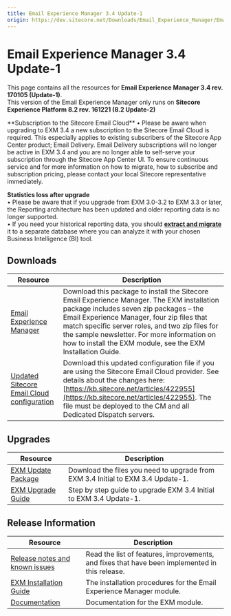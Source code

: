 ```yaml
---
title: Email Experience Manager 3.4 Update-1
origin: https://dev.sitecore.net/Downloads/Email_Experience_Manager/Email_Experience_Manager_34/Email_Experience_Manager_34_Update1.aspx
---
```


# Email Experience Manager 3.4 Update-1

This page contains all the resources for **Email Experience Manager 3.4 rev. 170105 (Update-1)**.  
  <Alert variant='warning' mb={4}>
    <AlertIcon />
    This version of the Email Experience Manager only runs on **Sitecore Experience Platform 8.2 rev. 161221 (8.2 Update-2)**
  </Alert>
  
  <Alert variant='warning' mb={4}>
    <AlertIcon />
    **Subscription to the Sitecore Email Cloud**  
• Please be aware when upgrading to EXM 3.4 a new subscription to the Sitecore Email Cloud is required. This especially applies to existing subscribers of the Sitecore App Center product; Email Delivery. Email Delivery subscriptions will no longer be active in EXM 3.4 and you are no longer able to self-serve your subscription through the Sitecore App Center UI. To ensure continuous service and for more information on how to migrate, how to subscribe and subscription pricing, please contact your local Sitecore representative immediately.  
  
**Statistics loss after upgrade**  
• Please be aware that if you upgrade from EXM 3.0-3.2 to EXM 3.3 or later, the Reporting architecture has been updated and older reporting data is no longer supported.  
• If you need your historical reporting data, you should **[extract and migrate](https://doc.sitecore.net/email_experience_manager/reporting/extract_data_from_earlier_versions_of_exm_to_create_historical_reports)** it to a separate database where you can analyze it with your chosen Business Intelligence (BI) tool.
  </Alert>
  

## Downloads

 | Resource | Description |
 | --- | --- |
 | [Email Experience Manager](https://sitecoredev.azureedge.net/~/media/9F2A6BC12C2D417CA738A084F7893B31.ashx?date=20170111T205726) | Download this package to install the Sitecore Email Experience Manager. The EXM installation package includes seven zip packages – the Email Experience Manager, four zip files that match specific server roles, and two zip files for the sample newsletter. For more information on how to install the EXM module, see the EXM Installation Guide. |
 | [Updated Sitecore Email Cloud configuration](https://sitecoredev.azureedge.net/~/media/3F08B6F21D5448C59A6052B045C16429.ashx?date=20170614T103116) | Download this updated configuration file if you are using the Sitecore Email Cloud provider. See details about the changes here: [https://kb.sitecore.net/articles/422955](https://kb.sitecore.net/articles/422955). The file must be deployed to the CM and all Dedicated Dispatch servers. |

## Upgrades

 | Resource | Description |
 | --- | --- |
 | [EXM Update Package](https://sitecoredev.azureedge.net/~/media/19E653D642F1469E910F37CE2A8A639D.ashx?date=20170111T210305) | Download the files you need to upgrade from EXM 3.4 Initial to EXM 3.4 Update-1. |
 | [EXM Upgrade Guide](https://sitecoredev.azureedge.net/~/media/E536D916B410473FB55E55128D36EBDC.ashx?date=20180319T091747) | Step by step guide to upgrade EXM 3.4 Initial to EXM 3.4 Update-1. |

## Release Information

 | Resource | Description |
 | --- | --- |
 | [Release notes and known issues](/downloads/Email%20Experience%20Manager/Email%20Experience%20Manager%2034/Email%20Experience%20Manager%2034%20Update1/Release%20Notes) | Read the list of features, improvements, and fixes that have been implemented in this release. |
 | [EXM Installation Guide](https://sitecoredev.azureedge.net/~/media/0A41ADF8E64C4648BD766DD3D3E19F4E.ashx?date=20180413T074051) | The installation procedures for the Email Experience Manager module. |
 | [Documentation](https://doc.sitecore.net/email_experience_manager) | Documentation for the EXM module. |